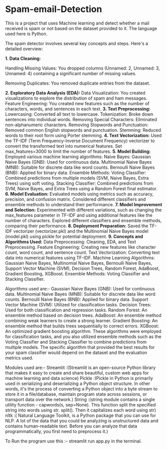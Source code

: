 # Spam-email-Detection
This is a project that uses Machine learning and detect whether a mail received is spam or not based on the dataset provided to it. The language used here is Python.

The spam detector involves several key concepts and steps. Here's a detailed overview:

**1. Data Cleaning:**

Handling Missing Values: You dropped columns (Unnamed: 2, Unnamed: 3, Unnamed: 4) containing a significant number of missing values.

Removing Duplicates: You removed duplicate entries from the dataset.

**2. Exploratory Data Analysis (EDA):**
Data Visualization: You created visualizations to explore the distribution of spam and ham messages.
Feature Engineering: You created new features such as the number of characters, words, and sentences in each text.
**3. Text Preprocessing:**
Lowercasing: Converted all text to lowercase.
Tokenization: Broke down sentences into individual words.
Removing Special Characters: Eliminated non-alphanumeric characters.
Removing Stopwords and Punctuation: Removed common English stopwords and punctuation.
Stemming: Reduced words to their root form using Porter stemming.
**4. Text Vectorization:**
Used the TF-IDF (Term Frequency-Inverse Document Frequency) vectorizer to convert the transformed text into numerical features.
Set max_features=3000 to limit the number of features.
**5. Model Building:**
Employed various machine learning algorithms:
Naive Bayes:
Gaussian Naive Bayes (GNB): Used for continuous data.
Multinomial Naive Bayes (MNB): Suitable for discrete data like word counts.
Bernoulli Naive Bayes (BNB): Applied for binary data.
Ensemble Methods:
Voting Classifier: Combined predictions from multiple models (SVM, Naive Bayes, Extra Trees) using soft voting.
Stacking Classifier: Combined predictions from SVM, Naive Bayes, and Extra Trees using a Random Forest final estimator.
**6. Model Evaluation:**
Evaluated models using metrics such as accuracy, precision, and confusion matrix.
Considered different classifiers and ensemble methods to understand their performance.
**7. Model Improvement and Selection:**
Experimented with different variations, such as changing the max_features parameter in TF-IDF and using additional features like the number of characters.
Explored different classifiers and ensemble methods, comparing their performance.
**8. Deployment Preparation:**
Saved the TF-IDF vectorizer (vectorizer.pkl) and the Multinomial Naive Bayes model (model.pkl) using pickle for potential deployment.
**9. Concepts and Algorithms Used:**
Data Preprocessing: Cleaning, EDA, and Text Preprocessing.
Feature Engineering: Creating new features like character count, word count, and sentence count.
Text Vectorization: Converting text data into numerical features using TF-IDF.
Machine Learning Algorithms: Gaussian Naive Bayes, Multinomial Naive Bayes, Bernoulli Naive Bayes, Support Vector Machine (SVM), Decision Trees, Random Forest, AdaBoost, Gradient Boosting, XGBoost.
Ensemble Methods: Voting Classifier and Stacking Classifier.

Algorithms used are:- 
Gaussian Naive Bayes (GNB): Used for continuous data.
Multinomial Naive Bayes (MNB): Suitable for discrete data like word counts.
Bernoulli Naive Bayes (BNB): Applied for binary data.
Support Vector Machine (SVM): Utilized for classification tasks.
Decision Trees: Used for both classification and regression tasks.
Random Forest: An ensemble method based on decision trees.
AdaBoost: An ensemble method combining weak learners to create a strong learner.
Gradient Boosting: An ensemble method that builds trees sequentially to correct errors.
XGBoost: An optimized gradient boosting algorithm.
These algorithms were employed for classification tasks, and you also utilized ensemble methods such as the Voting Classifier and Stacking Classifier to combine predictions from multiple models. The specific algorithm that provided the best results for your spam classifier would depend on the dataset and the evaluation metrics used.

Modules used are:-
Streamlit :(Streamlit is an open-source Python library that makes it easy to create and share beautiful, custom web apps for machine learning and data science)
Pickle :(Pickle in Python is primarily used in serializing and deserializing a Python object structure. In other words, it's the process of converting a Python object into a byte stream to store it in a file/database, maintain program state across sessions, or transport data over the network.)
String :(string module contains a single utility function - capwords(s, sep=None). This function split the specified string into words using str. split(). Then it capitalizes each word using str)
nltk :( Natural Language Toolkit, is a Python package that you can use for NLP. A lot of the data that you could be analyzing is unstructured data and contains human-readable text. Before you can analyze that data programmatically, you first need to preprocess it.)


To Run the program use this :- streamlit run app.py in the terminal.
